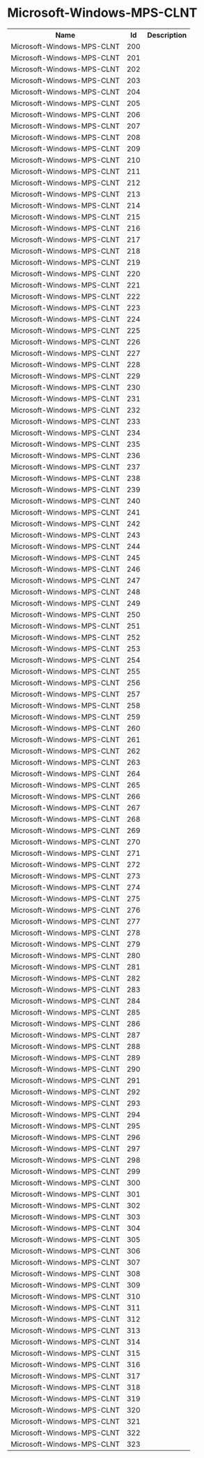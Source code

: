 # Microsoft-Windows-MPS-CLNT

<table>
<colgroup><col/><col/><col/></colgroup>
<tr><th>Name</th><th>Id</th><th>Description</th></tr>
<tr><td>Microsoft-Windows-MPS-CLNT</td><td>200</td><td></td></tr>
<tr><td>Microsoft-Windows-MPS-CLNT</td><td>201</td><td></td></tr>
<tr><td>Microsoft-Windows-MPS-CLNT</td><td>202</td><td></td></tr>
<tr><td>Microsoft-Windows-MPS-CLNT</td><td>203</td><td></td></tr>
<tr><td>Microsoft-Windows-MPS-CLNT</td><td>204</td><td></td></tr>
<tr><td>Microsoft-Windows-MPS-CLNT</td><td>205</td><td></td></tr>
<tr><td>Microsoft-Windows-MPS-CLNT</td><td>206</td><td></td></tr>
<tr><td>Microsoft-Windows-MPS-CLNT</td><td>207</td><td></td></tr>
<tr><td>Microsoft-Windows-MPS-CLNT</td><td>208</td><td></td></tr>
<tr><td>Microsoft-Windows-MPS-CLNT</td><td>209</td><td></td></tr>
<tr><td>Microsoft-Windows-MPS-CLNT</td><td>210</td><td></td></tr>
<tr><td>Microsoft-Windows-MPS-CLNT</td><td>211</td><td></td></tr>
<tr><td>Microsoft-Windows-MPS-CLNT</td><td>212</td><td></td></tr>
<tr><td>Microsoft-Windows-MPS-CLNT</td><td>213</td><td></td></tr>
<tr><td>Microsoft-Windows-MPS-CLNT</td><td>214</td><td></td></tr>
<tr><td>Microsoft-Windows-MPS-CLNT</td><td>215</td><td></td></tr>
<tr><td>Microsoft-Windows-MPS-CLNT</td><td>216</td><td></td></tr>
<tr><td>Microsoft-Windows-MPS-CLNT</td><td>217</td><td></td></tr>
<tr><td>Microsoft-Windows-MPS-CLNT</td><td>218</td><td></td></tr>
<tr><td>Microsoft-Windows-MPS-CLNT</td><td>219</td><td></td></tr>
<tr><td>Microsoft-Windows-MPS-CLNT</td><td>220</td><td></td></tr>
<tr><td>Microsoft-Windows-MPS-CLNT</td><td>221</td><td></td></tr>
<tr><td>Microsoft-Windows-MPS-CLNT</td><td>222</td><td></td></tr>
<tr><td>Microsoft-Windows-MPS-CLNT</td><td>223</td><td></td></tr>
<tr><td>Microsoft-Windows-MPS-CLNT</td><td>224</td><td></td></tr>
<tr><td>Microsoft-Windows-MPS-CLNT</td><td>225</td><td></td></tr>
<tr><td>Microsoft-Windows-MPS-CLNT</td><td>226</td><td></td></tr>
<tr><td>Microsoft-Windows-MPS-CLNT</td><td>227</td><td></td></tr>
<tr><td>Microsoft-Windows-MPS-CLNT</td><td>228</td><td></td></tr>
<tr><td>Microsoft-Windows-MPS-CLNT</td><td>229</td><td></td></tr>
<tr><td>Microsoft-Windows-MPS-CLNT</td><td>230</td><td></td></tr>
<tr><td>Microsoft-Windows-MPS-CLNT</td><td>231</td><td></td></tr>
<tr><td>Microsoft-Windows-MPS-CLNT</td><td>232</td><td></td></tr>
<tr><td>Microsoft-Windows-MPS-CLNT</td><td>233</td><td></td></tr>
<tr><td>Microsoft-Windows-MPS-CLNT</td><td>234</td><td></td></tr>
<tr><td>Microsoft-Windows-MPS-CLNT</td><td>235</td><td></td></tr>
<tr><td>Microsoft-Windows-MPS-CLNT</td><td>236</td><td></td></tr>
<tr><td>Microsoft-Windows-MPS-CLNT</td><td>237</td><td></td></tr>
<tr><td>Microsoft-Windows-MPS-CLNT</td><td>238</td><td></td></tr>
<tr><td>Microsoft-Windows-MPS-CLNT</td><td>239</td><td></td></tr>
<tr><td>Microsoft-Windows-MPS-CLNT</td><td>240</td><td></td></tr>
<tr><td>Microsoft-Windows-MPS-CLNT</td><td>241</td><td></td></tr>
<tr><td>Microsoft-Windows-MPS-CLNT</td><td>242</td><td></td></tr>
<tr><td>Microsoft-Windows-MPS-CLNT</td><td>243</td><td></td></tr>
<tr><td>Microsoft-Windows-MPS-CLNT</td><td>244</td><td></td></tr>
<tr><td>Microsoft-Windows-MPS-CLNT</td><td>245</td><td></td></tr>
<tr><td>Microsoft-Windows-MPS-CLNT</td><td>246</td><td></td></tr>
<tr><td>Microsoft-Windows-MPS-CLNT</td><td>247</td><td></td></tr>
<tr><td>Microsoft-Windows-MPS-CLNT</td><td>248</td><td></td></tr>
<tr><td>Microsoft-Windows-MPS-CLNT</td><td>249</td><td></td></tr>
<tr><td>Microsoft-Windows-MPS-CLNT</td><td>250</td><td></td></tr>
<tr><td>Microsoft-Windows-MPS-CLNT</td><td>251</td><td></td></tr>
<tr><td>Microsoft-Windows-MPS-CLNT</td><td>252</td><td></td></tr>
<tr><td>Microsoft-Windows-MPS-CLNT</td><td>253</td><td></td></tr>
<tr><td>Microsoft-Windows-MPS-CLNT</td><td>254</td><td></td></tr>
<tr><td>Microsoft-Windows-MPS-CLNT</td><td>255</td><td></td></tr>
<tr><td>Microsoft-Windows-MPS-CLNT</td><td>256</td><td></td></tr>
<tr><td>Microsoft-Windows-MPS-CLNT</td><td>257</td><td></td></tr>
<tr><td>Microsoft-Windows-MPS-CLNT</td><td>258</td><td></td></tr>
<tr><td>Microsoft-Windows-MPS-CLNT</td><td>259</td><td></td></tr>
<tr><td>Microsoft-Windows-MPS-CLNT</td><td>260</td><td></td></tr>
<tr><td>Microsoft-Windows-MPS-CLNT</td><td>261</td><td></td></tr>
<tr><td>Microsoft-Windows-MPS-CLNT</td><td>262</td><td></td></tr>
<tr><td>Microsoft-Windows-MPS-CLNT</td><td>263</td><td></td></tr>
<tr><td>Microsoft-Windows-MPS-CLNT</td><td>264</td><td></td></tr>
<tr><td>Microsoft-Windows-MPS-CLNT</td><td>265</td><td></td></tr>
<tr><td>Microsoft-Windows-MPS-CLNT</td><td>266</td><td></td></tr>
<tr><td>Microsoft-Windows-MPS-CLNT</td><td>267</td><td></td></tr>
<tr><td>Microsoft-Windows-MPS-CLNT</td><td>268</td><td></td></tr>
<tr><td>Microsoft-Windows-MPS-CLNT</td><td>269</td><td></td></tr>
<tr><td>Microsoft-Windows-MPS-CLNT</td><td>270</td><td></td></tr>
<tr><td>Microsoft-Windows-MPS-CLNT</td><td>271</td><td></td></tr>
<tr><td>Microsoft-Windows-MPS-CLNT</td><td>272</td><td></td></tr>
<tr><td>Microsoft-Windows-MPS-CLNT</td><td>273</td><td></td></tr>
<tr><td>Microsoft-Windows-MPS-CLNT</td><td>274</td><td></td></tr>
<tr><td>Microsoft-Windows-MPS-CLNT</td><td>275</td><td></td></tr>
<tr><td>Microsoft-Windows-MPS-CLNT</td><td>276</td><td></td></tr>
<tr><td>Microsoft-Windows-MPS-CLNT</td><td>277</td><td></td></tr>
<tr><td>Microsoft-Windows-MPS-CLNT</td><td>278</td><td></td></tr>
<tr><td>Microsoft-Windows-MPS-CLNT</td><td>279</td><td></td></tr>
<tr><td>Microsoft-Windows-MPS-CLNT</td><td>280</td><td></td></tr>
<tr><td>Microsoft-Windows-MPS-CLNT</td><td>281</td><td></td></tr>
<tr><td>Microsoft-Windows-MPS-CLNT</td><td>282</td><td></td></tr>
<tr><td>Microsoft-Windows-MPS-CLNT</td><td>283</td><td></td></tr>
<tr><td>Microsoft-Windows-MPS-CLNT</td><td>284</td><td></td></tr>
<tr><td>Microsoft-Windows-MPS-CLNT</td><td>285</td><td></td></tr>
<tr><td>Microsoft-Windows-MPS-CLNT</td><td>286</td><td></td></tr>
<tr><td>Microsoft-Windows-MPS-CLNT</td><td>287</td><td></td></tr>
<tr><td>Microsoft-Windows-MPS-CLNT</td><td>288</td><td></td></tr>
<tr><td>Microsoft-Windows-MPS-CLNT</td><td>289</td><td></td></tr>
<tr><td>Microsoft-Windows-MPS-CLNT</td><td>290</td><td></td></tr>
<tr><td>Microsoft-Windows-MPS-CLNT</td><td>291</td><td></td></tr>
<tr><td>Microsoft-Windows-MPS-CLNT</td><td>292</td><td></td></tr>
<tr><td>Microsoft-Windows-MPS-CLNT</td><td>293</td><td></td></tr>
<tr><td>Microsoft-Windows-MPS-CLNT</td><td>294</td><td></td></tr>
<tr><td>Microsoft-Windows-MPS-CLNT</td><td>295</td><td></td></tr>
<tr><td>Microsoft-Windows-MPS-CLNT</td><td>296</td><td></td></tr>
<tr><td>Microsoft-Windows-MPS-CLNT</td><td>297</td><td></td></tr>
<tr><td>Microsoft-Windows-MPS-CLNT</td><td>298</td><td></td></tr>
<tr><td>Microsoft-Windows-MPS-CLNT</td><td>299</td><td></td></tr>
<tr><td>Microsoft-Windows-MPS-CLNT</td><td>300</td><td></td></tr>
<tr><td>Microsoft-Windows-MPS-CLNT</td><td>301</td><td></td></tr>
<tr><td>Microsoft-Windows-MPS-CLNT</td><td>302</td><td></td></tr>
<tr><td>Microsoft-Windows-MPS-CLNT</td><td>303</td><td></td></tr>
<tr><td>Microsoft-Windows-MPS-CLNT</td><td>304</td><td></td></tr>
<tr><td>Microsoft-Windows-MPS-CLNT</td><td>305</td><td></td></tr>
<tr><td>Microsoft-Windows-MPS-CLNT</td><td>306</td><td></td></tr>
<tr><td>Microsoft-Windows-MPS-CLNT</td><td>307</td><td></td></tr>
<tr><td>Microsoft-Windows-MPS-CLNT</td><td>308</td><td></td></tr>
<tr><td>Microsoft-Windows-MPS-CLNT</td><td>309</td><td></td></tr>
<tr><td>Microsoft-Windows-MPS-CLNT</td><td>310</td><td></td></tr>
<tr><td>Microsoft-Windows-MPS-CLNT</td><td>311</td><td></td></tr>
<tr><td>Microsoft-Windows-MPS-CLNT</td><td>312</td><td></td></tr>
<tr><td>Microsoft-Windows-MPS-CLNT</td><td>313</td><td></td></tr>
<tr><td>Microsoft-Windows-MPS-CLNT</td><td>314</td><td></td></tr>
<tr><td>Microsoft-Windows-MPS-CLNT</td><td>315</td><td></td></tr>
<tr><td>Microsoft-Windows-MPS-CLNT</td><td>316</td><td></td></tr>
<tr><td>Microsoft-Windows-MPS-CLNT</td><td>317</td><td></td></tr>
<tr><td>Microsoft-Windows-MPS-CLNT</td><td>318</td><td></td></tr>
<tr><td>Microsoft-Windows-MPS-CLNT</td><td>319</td><td></td></tr>
<tr><td>Microsoft-Windows-MPS-CLNT</td><td>320</td><td></td></tr>
<tr><td>Microsoft-Windows-MPS-CLNT</td><td>321</td><td></td></tr>
<tr><td>Microsoft-Windows-MPS-CLNT</td><td>322</td><td></td></tr>
<tr><td>Microsoft-Windows-MPS-CLNT</td><td>323</td><td></td></tr>
</table>
